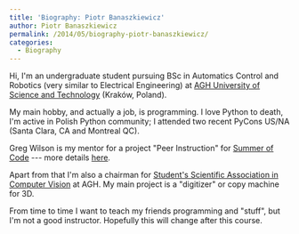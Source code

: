 ```yaml
---
title: 'Biography: Piotr Banaszkiewicz'
author: Piotr Banaszkiewicz
permalink: /2014/05/biography-piotr-banaszkiewicz/
categories:
  - Biography
---
```

Hi, I'm an undergraduate student pursuing BSc in Automatics Control and Robotics (very similar to Electrical Engineering) at [AGH University of Science and Technology][1] (Kraków, Poland).

My main hobby, and actually a job, is programming. I love Python to death, I'm active in Polish Python community; I attended two recent PyCons US/NA (Santa Clara, CA and Montreal QC).

Greg Wilson is my mentor for a project "Peer Instruction" for [Summer of Code][2] --- more details [here][3].

Apart from that I'm also a chairman for [Student's Scientific Association in Computer Vision][4] at AGH. My main project is a "digitizer" or copy machine for 3D.

From time to time I want to teach my friends programming and "stuff", but I'm not a good instructor. Hopefully this will change after this course.

 [1]: http://www.agh.edu.pl/en/ "AGH UST"
 [2]: https://developers.google.com/open-source/soc/ "GSOC'14"
 [3]: http://piotr.banaszkiewicz.org/blog/2014/04/24/peer-instruction-a-summer-project-for-mozilla/ "Peer Instruction details"
 [4]: http://www.focus.agh.edu.pl/
